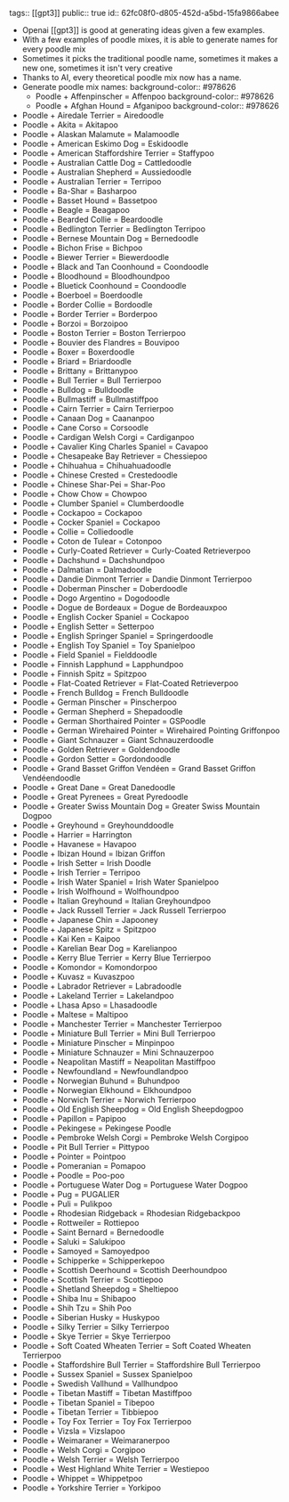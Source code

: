 tags:: [[gpt3]]
public:: true
id:: 62fc08f0-d805-452d-a5bd-15fa9866abee

- Openai [[gpt3]] is good at generating ideas given a few examples.
- With a few examples of poodle mixes, it is able to generate names for every poodle mix
- Sometimes it picks the traditional poodle name, sometimes it makes a new one, sometimes it isn't very creative
- Thanks to AI, every theoretical poodle mix now has a name.
- Generate poodle mix names:
  background-color:: #978626
	- Poodle + Affenpinscher = Affenpoo
	  background-color:: #978626
	- Poodle + Afghan Hound = Afganipoo
	  background-color:: #978626
- Poodle + Airedale Terrier = Airedoodle
- Poodle + Akita = Akitapoo
- Poodle + Alaskan Malamute = Malamoodle
- Poodle + American Eskimo Dog = Eskidoodle
- Poodle + American Staffordshire Terrier = Staffypoo
- Poodle + Australian Cattle Dog = Cattledoodle
- Poodle + Australian Shepherd = Aussiedoodle
- Poodle + Australian Terrier = Terripoo
- Poodle + Ba-Shar = Basharpoo
- Poodle + Basset Hound = Bassetpoo
- Poodle + Beagle = Beagapoo
- Poodle + Bearded Collie = Beardoodle
- Poodle + Bedlington Terrier = Bedlington Terripoo
- Poodle + Bernese Mountain Dog = Bernedoodle
- Poodle + Bichon Frise = Bichpoo
- Poodle + Biewer Terrier = Biewerdoodle
- Poodle + Black and Tan Coonhound = Coondoodle
- Poodle + Bloodhound = Bloodhoundpoo
- Poodle + Bluetick Coonhound = Coondoodle
- Poodle + Boerboel = Boerdoodle
- Poodle + Border Collie = Bordoodle
- Poodle + Border Terrier = Borderpoo
- Poodle + Borzoi = Borzoipoo
- Poodle + Boston Terrier = Boston Terrierpoo
- Poodle + Bouvier des Flandres = Bouvipoo
- Poodle + Boxer = Boxerdoodle
- Poodle + Briard = Briardoodle
- Poodle + Brittany = Brittanypoo
- Poodle + Bull Terrier = Bull Terrierpoo
- Poodle + Bulldog = Bulldoodle
- Poodle + Bullmastiff = Bullmastiffpoo
- Poodle + Cairn Terrier = Cairn Terrierpoo
- Poodle + Canaan Dog = Caananpoo
- Poodle + Cane Corso = Corsoodle
- Poodle + Cardigan Welsh Corgi = Cardiganpoo
- Poodle + Cavalier King Charles Spaniel = Cavapoo
- Poodle + Chesapeake Bay Retriever = Chessiepoo
- Poodle + Chihuahua = Chihuahuadoodle
- Poodle + Chinese Crested = Crestedoodle
- Poodle + Chinese Shar-Pei = Shar-Poo
- Poodle + Chow Chow = Chowpoo
- Poodle + Clumber Spaniel = Clumberdoodle
- Poodle + Cockapoo = Cockapoo
- Poodle + Cocker Spaniel = Cockapoo
- Poodle + Collie = Colliedoodle
- Poodle + Coton de Tulear = Cotonpoo
- Poodle + Curly-Coated Retriever = Curly-Coated Retrieverpoo
- Poodle + Dachshund = Dachshundpoo
- Poodle + Dalmatian = Dalmadoodle
- Poodle + Dandie Dinmont Terrier = Dandie Dinmont Terrierpoo
- Poodle + Doberman Pinscher = Doberdoodle
- Poodle + Dogo Argentino = Dogodoodle
- Poodle + Dogue de Bordeaux = Dogue de Bordeauxpoo
- Poodle + English Cocker Spaniel = Cockapoo
- Poodle + English Setter = Setterpoo
- Poodle + English Springer Spaniel = Springerdoodle
- Poodle + English Toy Spaniel = Toy Spanielpoo
- Poodle + Field Spaniel = Fielddoodle
- Poodle + Finnish Lapphund = Lapphundpoo
- Poodle + Finnish Spitz = Spitzpoo
- Poodle + Flat-Coated Retriever = Flat-Coated Retrieverpoo
- Poodle + French Bulldog = French Bulldoodle
- Poodle + German Pinscher = Pinscherpoo
- Poodle + German Shepherd = Shepadoodle
- Poodle + German Shorthaired Pointer = GSPoodle
- Poodle + German Wirehaired Pointer = Wirehaired Pointing Griffonpoo
- Poodle + Giant Schnauzer = Giant Schnauzerdoodle
- Poodle + Golden Retriever = Goldendoodle
- Poodle + Gordon Setter = Gordondoodle
- Poodle + Grand Basset Griffon Vendéen = Grand Basset Griffon Vendéendoodle
- Poodle + Great Dane = Great Danedoodle
- Poodle + Great Pyrenees = Great Pyredoodle
- Poodle + Greater Swiss Mountain Dog = Greater Swiss Mountain Dogpoo
- Poodle + Greyhound = Greyhounddoodle
- Poodle + Harrier = Harrington
- Poodle + Havanese = Havapoo
- Poodle + Ibizan Hound = Ibizan Griffon
- Poodle + Irish Setter = Irish Doodle
- Poodle + Irish Terrier = Terripoo
- Poodle + Irish Water Spaniel = Irish Water Spanielpoo
- Poodle + Irish Wolfhound = Wolfhoundpoo
- Poodle + Italian Greyhound = Italian Greyhoundpoo
- Poodle + Jack Russell Terrier = Jack Russell Terrierpoo
- Poodle + Japanese Chin = Japooney
- Poodle + Japanese Spitz = Spitzpoo
- Poodle + Kai Ken = Kaipoo
- Poodle + Karelian Bear Dog = Karelianpoo
- Poodle + Kerry Blue Terrier = Kerry Blue Terrierpoo
- Poodle + Komondor = Komondorpoo
- Poodle + Kuvasz = Kuvaszpoo
- Poodle + Labrador Retriever = Labradoodle
- Poodle + Lakeland Terrier = Lakelandpoo
- Poodle + Lhasa Apso = Lhasadoodle
- Poodle + Maltese = Maltipoo
- Poodle + Manchester Terrier = Manchester Terrierpoo
- Poodle + Miniature Bull Terrier = Mini Bull Terrierpoo
- Poodle + Miniature Pinscher = Minpinpoo
- Poodle + Miniature Schnauzer = Mini Schnauzerpoo
- Poodle + Neapolitan Mastiff = Neapolitan Mastiffpoo
- Poodle + Newfoundland = Newfoundlandpoo
- Poodle + Norwegian Buhund = Buhundpoo
- Poodle + Norwegian Elkhound = Elkhoundpoo
- Poodle + Norwich Terrier = Norwich Terrierpoo
- Poodle + Old English Sheepdog = Old English Sheepdogpoo
- Poodle + Papillon = Papipoo
- Poodle + Pekingese = Pekingese Poodle
- Poodle + Pembroke Welsh Corgi = Pembroke Welsh Corgipoo
- Poodle + Pit Bull Terrier = Pittypoo
- Poodle + Pointer = Pointpoo
- Poodle + Pomeranian = Pomapoo
- Poodle + Poodle = Poo-poo
- Poodle + Portuguese Water Dog = Portuguese Water Dogpoo
- Poodle + Pug = PUGALIER
- Poodle + Puli = Pulikpoo
- Poodle + Rhodesian Ridgeback = Rhodesian Ridgebackpoo
- Poodle + Rottweiler = Rottiepoo
- Poodle + Saint Bernard = Bernedoodle
- Poodle + Saluki = Salukipoo
- Poodle + Samoyed = Samoyedpoo
- Poodle + Schipperke = Schipperkepoo
- Poodle + Scottish Deerhound = Scottish Deerhoundpoo
- Poodle + Scottish Terrier = Scottiepoo
- Poodle + Shetland Sheepdog = Sheltiepoo
- Poodle + Shiba Inu = Shibapoo
- Poodle + Shih Tzu = Shih Poo
- Poodle + Siberian Husky = Huskypoo
- Poodle + Silky Terrier = Silky Terrierpoo
- Poodle + Skye Terrier = Skye Terrierpoo
- Poodle + Soft Coated Wheaten Terrier = Soft Coated Wheaten Terrierpoo
- Poodle + Staffordshire Bull Terrier = Staffordshire Bull Terrierpoo
- Poodle + Sussex Spaniel = Sussex Spanielpoo
- Poodle + Swedish Vallhund = Vallhundpoo
- Poodle + Tibetan Mastiff = Tibetan Mastiffpoo
- Poodle + Tibetan Spaniel = Tibepoo
- Poodle + Tibetan Terrier = Tibbiepoo
- Poodle + Toy Fox Terrier = Toy Fox Terrierpoo
- Poodle + Vizsla = Vizslapoo
- Poodle + Weimaraner = Weimaranerpoo
- Poodle + Welsh Corgi = Corgipoo
- Poodle + Welsh Terrier = Welsh Terrierpoo
- Poodle + West Highland White Terrier = Westiepoo
- Poodle + Whippet = Whippetpoo
- Poodle + Yorkshire Terrier = Yorkipoo